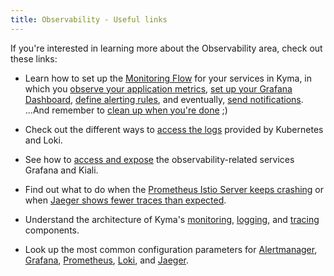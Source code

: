```yaml
---
title: Observability - Useful links
---
```


If you're interested in learning more about the Observability area, check out these links:

- Learn how to set up the [Monitoring Flow](../../../3-tutorials/observability/obsv-01-monitoring-overview.md) for your services in Kyma, in which you [observe your application metrics](../../../3-tutorials/observability/obsv-02-observe-application-metrics.md), [set up your Grafana Dashboard](../../../03-tutorials/observability/obsv-03-create-and-configure-grafana-dashboard.md), [define alerting rules](../../../03-tutorials/observability/obsv-04-define-alerting-rules-monitor.md), and eventually, [send notifications](../../../03-tutorials/observability/obsv-05-send-notifications.md). ...And remember to [clean up when you're done](../../../03-tutorials/observability/obsv-06-clean-up-configuration.md) ;)

- Check out the different ways to [access the logs](../../../04-operation-guides/operations/obsv-01-access-logs.md) provided by Kubernetes and Loki.

- See how to [access and expose](../../../04-operation-guides/operations/obsv-02-access-expose-kiali-grafana.md) the observability-related services Grafana<!-- , Jaeger, --> and Kiali.

- Find out what to do when the [Prometheus Istio Server keeps crashing](../../../04-operation-guides/troubleshooting/obsv-01-troubleshoot-prometheus-istio-server-crash-oom.md) or when [Jaeger shows fewer traces than expected](../../../04-operation-guides/troubleshooting/obsv-02-troubleshoot-jaeger-shows-few-traces.md).

- Understand the architecture of Kyma's [monitoring](../../../05-technical-reference/03-architecture/obsv-01-architecture-monitoring.md), [logging](../../../05-technical-reference/03-architecture/obsv-02-architecture-logging.md), and [tracing](../../../05-technical-reference/03-architecture/obsv-03-architecture-tracing.md) components.

- Look up the most common configuration parameters for [Alertmanager](../../../05-technical-reference/05-configuration-parameters/obsv-01-configpara-alertmanager.md), [Grafana](../../../05-technical-reference/05-configuration-parameters/obsv-02-configpara-grafana.md), [Prometheus](../../../05-configuration-parameters/obsv-03-configpara-prometheus.md), [Loki](../../../05-configuration-parameters/obsv-11-configpara-logging.md), and [Jaeger](../../../05-technical-reference/05-configuration-parameters/obsv-21-configpara-tracing.md).
